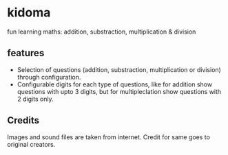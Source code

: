 # kidoma
fun learning maths: addition, substraction, multiplication &amp; division


## features
- Selection of questions (addition, substraction, multiplication or division) through configuration.
- Configurable digits for each type of questions, like for addition show questions with upto 3 digits, but for multipleclation show questions with 2 digits only.


## Credits
Images and sound files are taken from internet. Credit for same goes to original creators.
